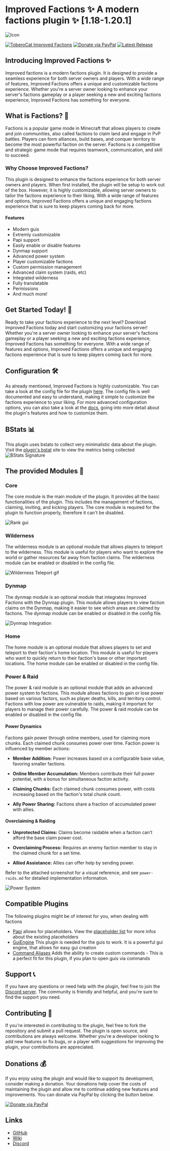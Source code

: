 # Improved Factions ✨ A modern factions plugin ✨ [1.18-1.20.1]

![Icon](https://github.com/ToberoCat/ImprovedFactions_new/blob/main/branding/banners/full-scale-banner.png?raw=true)

[![ToberoCat Improved Factions](https://img.shields.io/static/v1?label=ToberoCat&message=ImprovedFactions&color=%23FEDD58&logo=github)](https://github.com/ToberoCat/ImprovedFactions_new)
[![Donate via PayPal](https://img.shields.io/badge/Donate-PayPal-green.svg?logo=paypal&style=flat-square)](https://www.paypal.com/donate/?hosted_button_id=QVJDUKN2VJ6BE)
[![Latest Release](https://img.shields.io/github/release/ToberoCat/ImprovedFactions_new?include_prereleases=&sort=semver&color=%23FEDD58)](https://github.com/ToberoCat/GuiEngine/releases/)

## Introducing Improved Factions ✨

Improved factions is a modern factions plugin. It is designed to provide a seamless experience for both server owners
and players. With a wide range of features, Improved Factions offers a unique and customizable factions experience.
Whether you're a server owner looking to enhance your server's factions gameplay or a player seeking a new and exciting
factions experience, Improved Factions has something for everyone.

## What is Factions? 🏰

Factions is a popular game mode in Minecraft that allows players to create and join communities, also called factions to
claim land and engage in PvP battles. Players can form alliances, build bases, and conquer territory to become the most
powerful faction on the server. Factions is a competitive and strategic game mode that requires teamwork, communication,
and skill to succeed.

### Why Choose Improved Factions?

This plugin is designed to enhance the factions experience for both server owners and players. When first installed, the
plugin will be setup to work out of the box. However, it is highly customizable, allowing server owners to tailor the
factions experience to their liking. With a wide range of features and options, Improved Factions offers a unique and
engaging factions experience that is sure to keep players coming back for more.

#### Features

- Modern guis
- Extremly customizable
- Papi support
- Easily enable or disable features
- Dynmap support
- Advanced power system
- Player customizable factions
- Custom permission management
- Advanced claim system (raids, etc)
- Integrated wilderness
- Fully translatable
- Permissions
- And much more!

## Get Started Today! 🚀

Ready to take your factions experience to the next level? Download Improved Factions today and start customizing your
factions server! Whether you're a server owner looking to enhance your server's factions gameplay or a player seeking a
new and exciting factions experience, Improved Factions has something for everyone. With a wide range of features and
options, Improved Factions offers a unique and engaging factions experience that is sure to keep players coming back for
more.

## Configuration 🛠️

As already mentioned, Improved Factions is highly customizable. You can take a look at the config file for the
plugin [here](https://github.com/ToberoCat/ImprovedFactions_new/blob/main/improved-factions-base/src/main/resources/config.yml).
The config file is well documented and easy to understand, making it simple to customize the factions experience to your
liking.
For more advanced configuration options, you can also take a look at
the [docs](https://github.com/ToberoCat/ImprovedFactions_new/tree/main/docs), going into more detail about the plugin's
features and how to customize them.

## BStats 📊

This plugin uses bstats to collect very minimalistic data about the plugin. Visit
the [plugin's bstat](https://bstats.org/plugin/bukkit/ImprovedFactions/14810) site to view the metrics being collected
![BStats Signature](https://bstats.org/signatures/bukkit/ImprovedFactions.svg)

## The provided Modules 🧩

### Core

The core module is the main module of the plugin. It provides all the basic functionalities of the plugin. This includes the management of factions, claiming, inviting, and kicking players. The core module is required for the plugin to function properly, therefore it can't be disabled.

![Rank gui](https://github.com/ToberoCat/ImprovedFactions_new/blob/main/branding/media/rank-gui.png?raw=true)

### Wilderness

The wilderness module is an optional module that allows players to teleport to the wilderness. This module is useful for players who want to explore the world or gather resources far away from faction claims. The wilderness module can be enabled or disabled in the config file.

![Wilderness Teleport gif](https://github.com/ToberoCat/ImprovedFactions_new/blob/main/branding/media/wilderness.gif?raw=true)

### Dynmap

The dynmap module is an optional module that integrates Improved Factions with the Dynmap plugin. This module allows players to view faction claims on the Dynmap, making it easier to see which areas are claimed by factions. The dynmap module can be enabled or disabled in the config file.

![Dynmap Integration](https://github.com/ToberoCat/ImprovedFactions_new/blob/main/branding/media/dynmap.png?raw=true)

### Home

The home module is an optional module that allows players to set and teleport to their faction's home location. This module is useful for players who want to quickly return to their faction's base or other important locations. The home module can be enabled or disabled in the config file.

### Power & Raid

The power & raid module is an optional module that adds an advanced power system to factions. This module allows factions to gain or lose power based on various factors, such as player deaths, kills, and territory control. Factions with low power are vulnerable to raids, making it important for players to manage their power carefully. The power & raid module can be enabled or disabled in the config file.


#### Power Dynamics

Factions gain power through online members, used for claiming more chunks. Each claimed chunk consumes power over time. Faction power is influenced by member actions:

- **Member Addition:** Power increases based on a configurable base value, favoring smaller factions.

- **Online Member Accumulation:** Members contribute their full power potential, with a bonus for simultaneous faction activity.

- **Claiming Chunks:** Each claimed chunk consumes power, with costs increasing based on the faction's total chunk count.

- **Ally Power Sharing:** Factions share a fraction of accumulated power with allies.

#### Overclaiming & Raiding

- **Unprotected Claims:** Claims become raidable when a faction can't afford the base claim power cost.

- **Overclaiming Process:** Requires an enemy faction member to stay in the claimed chunk for a set time.

- **Allied Assistance:** Allies can offer help by sending power.

Refer to the attached screenshot for a visual reference, and see `power-raids.md` for detailed implementation information.

![Power System](https://github.com/ToberoCat/ImprovedFactions_new/blob/main/branding/media/power_raid.png?raw=true)

## Compatible Plugins

The following plugins might be of interest for you, when dealing with factions

- [Papi](https://www.spigotmc.org/resources/placeholderapi.6245/) allows for placeholders. View
  the [placeholder list](https://github.com/ToberoCat/ImprovedFactions_new/blob/main/docs/placeholders.md) for more
  infos about the existing placeholders
- [GuiEngine](https://modrinth.com/plugin/guiengine) This plugin is needed for the guis to work. It is a powerful gui
  engine, that allows for easy gui creation
- [Command Aliases](https://www.spigotmc.org/resources/custom-command-aliases.105037/) Adds the ability to create custom
  commands - This is a perfect fit for this plugin, if you plan to open guis via commands

## Support 📞

If you have any questions or need help with the plugin, feel free to join
the [Discord server](https://discord.com/invite/VmSbFNZejz). The community is friendly and helpful, and you're sure to
find the support you need.

## Contributing 🤝

If you're interested in contributing to the plugin, feel free to fork the repository and submit a pull request. The
plugin is open source, and contributions are always welcome. Whether you're a developer looking to add new features or
fix bugs, or a player with suggestions for improving the plugin, your contributions are appreciated.

## Donations 💰

If you enjoy using the plugin and would like to support its development, consider making a donation. Your donations help
cover the costs of maintaining the plugin and allow me to continue adding new features and improvements. You can donate
via PayPal by clicking the button below.

[![Donate via PayPal](https://img.shields.io/badge/Donate-PayPal-green.svg?logo=paypal&style=flat-square)](https://www.paypal.com/donate/?hosted_button_id=QVJDUKN2VJ6BE)

## Links

- [GitHub](https://github.com/ToberoCat/ImprovedFactions_new/issues)
- [Wiki](https://github.com/ToberoCat/ImprovedFactions_new/tree/main/docs)
- [Discord](https://discord.com/invite/VmSbFNZejz)

